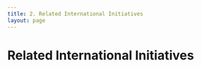 ```yaml
---
title: 2. Related International Initiatives
layout: page
---
```

# Related International Initiatives

